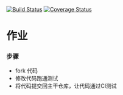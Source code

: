 [![Build Status](https://travis-ci.org/wxwfe/homework1.svg?branch=master)](https://travis-ci.org/wxwfe/homework1)
[![Coverage Status](https://coveralls.io/repos/github/wxwfe/homework1/badge.svg)](https://coveralls.io/github/wxwfe/homework1)

# 作业

### 步骤

* fork 代码
* 修改代码跑通测试
* 将代码提交回主干仓库，让代码通过CI测试
